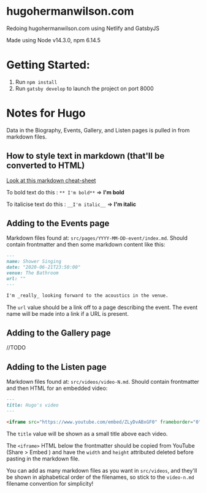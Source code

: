 # hugohermanwilson.com
Redoing hugohermanwilson.com using Netlify and GatsbyJS

Made using Node v14.3.0, npm 6.14.5

# Getting Started:

1) Run `npm install`
3) Run `gatsby develop` to launch the project on port 8000


# Notes for Hugo

Data in the Biography, Events, Gallery, and Listen pages is pulled in from markdown files.

## How to style text in markdown (that'll be converted to HTML)

[Look at this markdown cheat-sheet](https://github.com/adam-p/markdown-here/wiki/Markdown-Cheatsheet)

To bold text do this : `** I'm bold**` => **I'm bold**

To italicise text do this : `__I'm italic__` => __I'm italic__

## Adding to the Events page

Markdown files found at: `src/pages/YYYY-MM-DD-event/index.md`. Should contain frontmatter and then some markdown content like this:

```markdown
---
name: Shower Singing
date: "2020-06-21T23:50:00"
venue: The Bathroom
url: ""
---

I'm _really_ looking forward to the acoustics in the venue.

```

The `url` value should be a link off to a page describing the event. The event name will be made into a link if a URL is present.

## Adding to the Gallery page

//TODO

## Adding to the Listen page

Markdown files found at: `src/videos/video-N.md`. Should contain frontmatter and then HTML for an embedded video:

```markdown
---
title: Hugo's video
---

<iframe src="https://www.youtube.com/embed/ZLyDvABxGF0" frameborder="0" allow="accelerometer; autoplay; encrypted-media; gyroscope; picture-in-picture" allowfullscreen></iframe>
```

The `title` value will be shown as a small title above each video.

The `<iframe>` HTML below the frontmatter should be copied from YouTube (Share > Embed ) and have the `width` and `height` attributed deleted before pasting in the markdown file.

You can add as many markdown files as you want in  `src/videos`, and they'll be shown in alphabetical order of the filenames, so stick to the `video-n.md` filename convention for simplicity!